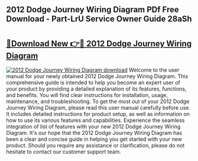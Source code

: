 ## 2012 Dodge Journey Wiring Diagram PDf Free Download - Part-LrU Service Owner Guide 28aSh

# <h2><a href="http://dfmf6b.blite.top/?on=2012+Dodge+Journey+Wiring+Diagram">🔗Download New 👉🔴 2012 Dodge Journey Wiring Diagram</a></h2>

[![2012 Dodge Journey Wiring Diagram download](https://i.imgur.com/lujVjoI.png)](http://dfmf6b.blite.top/?on=2012+Dodge+Journey+Wiring+Diagram)
Welcome to the user manual for your newly obtained 2012 Dodge Journey Wiring Diagram. This comprehensive guide is intended to help you become an expert user of your product by providing a detailed explanation of its features, functions, and benefits. You will find clear instructions for installation, usage, maintenance, and troubleshooting. To get the most out of your 2012 Dodge Journey Wiring Diagram, please read this user manual carefully before use. It includes detailed instructions for product setup, as well as information on how to use its various features and capabilities. Experience the seamless integration of list of features with your new 2012 Dodge Journey Wiring Diagram. It's our hope that the 2012 Dodge Journey Wiring Diagram has been a clear and concise guide in helping you get started with your new product. Should you require any assistance or clarification, please do not hesitate to contact our customer support team.
